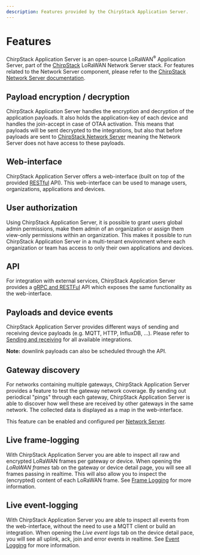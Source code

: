 ```yaml
---
description: Features provided by the ChirpStack Application Server.
---
```


# Features

ChirpStack Application Server is an open-source LoRaWAN<sup>&reg;</sup> Application
Server, part of the [ChirpStack](https://chirpstack.io) LoRaWAN Network Server stack.
For features related to the Network Server component, please refer to the
[ChirpStack Network Server documentation](../network-server/index.md).

## Payload encryption / decryption

ChirpStack Application Server handles the encryption and decryption of the application
payloads. It also holds the application-key of each device and handles the
join-accept in case of OTAA activation. This means that payloads will be
sent decrypted to the integrations, but also that before payloads are sent
to [ChirpStack Network Server](../network-server/index.md) meaning the Network Server does not
have access to these payloads.

## Web-interface

ChirpStack Application Server offers a web-interface (built on top of the provided
[RESTful](api/index.md) API). This web-interface can be used
to manage users, organizations, applications and devices.

## User authorization

Using ChirpStack Application Server, it is possible to grant users global admin permissions,
make them admin of an organization or assign them view-only permissions within
an organization. This makes it possible to run ChirpStack Application Server in a multi-tenant
environment where each organization or team has access to only their own applications
and devices.

## API

For integration with external services, ChirpStack Application Server provides a [gRPC and RESTFul](api/index.md)
API which exposes the same functionality as the web-interface.

## Payloads and device events

ChirpStack Application Server provides different ways of sending and receiving device
payloads (e.g. MQTT, HTTP, InfluxDB, ...).
Please refer to [Sending and receiving](integrations/events.md)
for all available integrations.

**Note:** downlink payloads can also be scheduled through the API.

## Gateway discovery

For networks containing multiple gateways, ChirpStack Application Server provides a feature
to test the gateway network coverage. By sending out periodical "pings" through
each gateway, ChirpStack Application Server is able to discover how well these are received by
other gateways in the same network. The collected data is displayed as a map
in the web-interface.

This feature can be enabled and configured per [Network Server](use/network-servers.md).

## Live frame-logging

With ChirpStack Application Server you are able to inspect all raw and encrypted LoRaWAN
frames per gateway or device. When opening the *LoRaWAN frames* tab on the
gateway or device detail page, you will see all frames passing in realtime.
This will also allow you to inspect the (encrypted) content of each LoRaWAN
frame. See [Frame Logging](use/frame-logging.md) for more information.

## Live event-logging

With ChirpStack Application Server you are able to inspect all events from the web-interface,
without the need to use a MQTT client or build an integration. When opening
the *Live event logs* tab on the device detail pace, you will see all
uplink, ack, join and error events in realtime. See [Event Logging](use/event-logging.md)
for more information.
